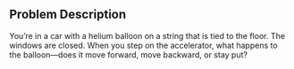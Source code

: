 ## Problem Description

You’re in a car with a helium balloon on a string that is tied to the floor. The windows are closed. When you step on the accelerator, what happens to the balloon—does it move forward, move backward, or stay put?
